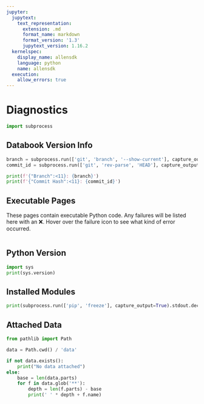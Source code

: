 ```yaml
---
jupyter:
  jupytext:
    text_representation:
      extension: .md
      format_name: markdown
      format_version: '1.3'
      jupytext_version: 1.16.2
  kernelspec:
    display_name: allensdk
    language: python
    name: allensdk
  execution:
    allow_errors: true
---
```


# Diagnostics

```python tags=["remove-input"]
import subprocess
```


## Databook Version Info

```python tags=["remove-input"]
branch = subprocess.run(['git', 'branch', '--show-current'], capture_output=True).stdout.decode().strip()
commit_id = subprocess.run(['git', 'rev-parse', 'HEAD'], capture_output=True).stdout.decode().strip()

print(f'{"Branch":<11}: {branch}')
print(f'{"Commit Hash":<11}: {commit_id}')
```


## Executable Pages
These pages contain executable Python code. Any failures will be listed here with an ❌. Hover over the failure icon to see what kind of error occurred.

```{nb-exec-table}
```
## Python Version

```python tags=["remove-input"]
import sys
print(sys.version)
```

## Installed Modules

```python tags=["remove-input"]
print(subprocess.run(['pip', 'freeze'], capture_output=True).stdout.decode())
```

## Attached Data

```python tags=["remove-input"]
from pathlib import Path

data = Path.cwd() / 'data'

if not data.exists():
    print("No data attached")
else:
    base = len(data.parts)
    for f in data.glob('**'):
        depth = len(f.parts) - base
        print(' ' * depth + f.name)
```
